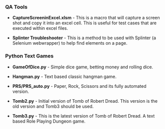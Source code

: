 <h3>QA Tools</h3>

* <b>CaptureScreeninExcel.xlsm</b> - This is a macro that will capture a screen shot and copy it into an excel cell.  This is useful for test cases that are executed within excel files.

* <b>Splinter Troubleshooter</b> - This is a method to be used with Splinter (a Selenium webwrapper) to help find elements on a page.

<h3>Python Text Games</h3>

* <b>GameOfDice.py</b> - Simple dice game, betting money and rolling dice.

* <b>Hangman.py</b> - Text based classic hangman game.

* <b>PRS/PRS_auto.py</b> - Paper, Rock, Scissors and its fully automated version.

* <b>Tomb2.py</b> - Initial version of Tomb of Robert Dread.  This version is the old version and Tomb3 should be used.

* <b>Tomb3.py</b> - This is the latest version of Tomb of Robert Dread.  A text based Role Playing Dungeon game. 
